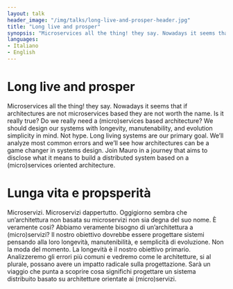 ```yaml
---
layout: talk
header_image: "/img/talks/long-live-and-prosper-header.jpg"
title: "Long live and prosper"
synopsis: "Microservices all the thing! they say. Nowadays it seems that if architectures are not microservices based they are not worth the name. Is it really true? Do we really need a (micro)services based architecture? We should design our systems with longevity, manutenability, and evolution simplicity in mind. Not hype. Long living systems are our primary goal. We’ll analyze most common errors and we’ll see how architectures can be a game changer in systems design. Join Mauro in a journey that aims to disclose what it means to build a distributed system based on a (micro)services oriented architecture."
languages:
- Italiano
- English
---
```


# Long live and prosper

Microservices all the thing! they say. Nowadays it seems that if architectures are not microservices based they are not worth the name. Is it really true? Do we really need a (micro)services based architecture? We should design our systems with longevity, manutenability, and evolution simplicity in mind. Not hype. Long living systems are our primary goal. We’ll analyze most common errors and we’ll see how architectures can be a game changer in systems design. Join Mauro in a journey that aims to disclose what it means to build a distributed system based on a (micro)services oriented architecture.

# Lunga vita e propsperità

Microservizi. Microservizi dappertutto. Oggigiorno sembra che un’architettura non basata su microservizi non sia degna del suo nome. È veramente così? Abbiamo veramente bisogno di un’architettura a (micro)servizi? Il nostro obiettivo dovrebbe essere progettare sistemi pensando alla loro longevità, manutenibilità, e semplicità di evoluzione. Non la moda del momento. La longevità è il nostro obiettivo primario. Analizzeremo gli errori più comuni e vedremo come le architetture, si al plurale, possano avere un impatto radicale sulla progettazione. Sarà un viaggio che punta a scoprire cosa significhi progettare un sistema distribuito basato su architetture orientate ai (micro)servizi.

